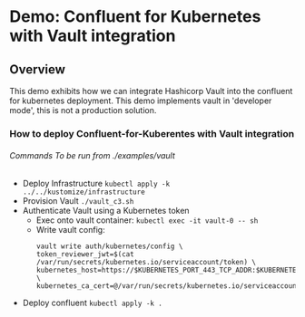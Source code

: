 # Demo: Confluent for Kubernetes with Vault integration

## Overview
This demo exhibits how we can integrate Hashicorp Vault into the confluent for kubernetes deployment.  This demo implements vault in 'developer mode', this is not a production solution.    

### How to deploy Confluent-for-Kuberentes with Vault integration
###### Commands To be run from ./examples/vault 
* Deploy Infrastructure
  `kubectl apply -k ../../kustomize/infrastructure`
* Provision Vault
  `./vault_c3.sh`
* Authenticate Vault using a Kubernetes token
    * Exec onto vault container:
        `kubectl exec -it vault-0 -- sh`
    * Write vault config:
      ```
      vault write auth/kubernetes/config \
      token_reviewer_jwt=$(cat /var/run/secrets/kubernetes.io/serviceaccount/token) \
      kubernetes_host=https://$KUBERNETES_PORT_443_TCP_ADDR:$KUBERNETES_PORT_443_TCP_PORT \
      kubernetes_ca_cert=@/var/run/secrets/kubernetes.io/serviceaccount/ca.crt
      ```
* Deploy confluent
  `kubectl apply -k .`
  